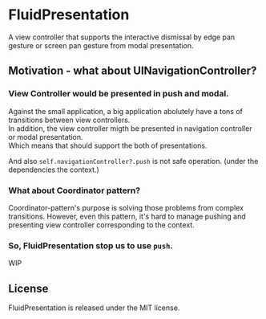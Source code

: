 # FluidPresentation

A view controller that supports the interactive dismissal by edge pan gesture or screen pan gesture from modal presentation.

## Motivation - what about UINavigationController?

### View Controller would be presented in push and modal.

Against the small application, a big application abolutely have a tons of transitions between view controllers.  
In addition, the view controller migth be presented in navigation controller or modal presentation.  
Which means that should support the both of presentations.

And also `self.navigationController?.push` is not safe operation. (under the dependencies the context.)

### What about Coordinator pattern?

Coordinator-pattern's purpose is solving those problems from complex transitions.
However, even this pattern, it's hard to manage pushing and presenting view controller corresponding to the context.

### So, FluidPresentation stop us to use `push`.

WIP

## License

FluidPresentation is released under the MIT license.

